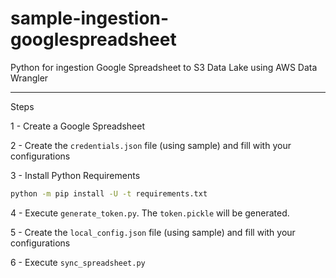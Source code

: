 # sample-ingestion-googlespreadsheet
Python for ingestion Google Spreadsheet to S3 Data Lake using AWS Data Wrangler

___

Steps

1 - Create a Google Spreadsheet

2 - Create the `credentials.json` file (using sample) and fill with your configurations

3 - Install Python Requirements
```bash
python -m pip install -U -t requirements.txt
```

4 - Execute `generate_token.py`. The `token.pickle` will be generated.

5 - Create the `local_config.json` file (using sample) and fill with your configurations

6 - Execute `sync_spreadsheet.py`
